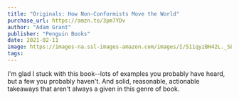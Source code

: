 ```yaml
---
title: "Originals: How Non-Conformists Move the World"
purchase_url: https://amzn.to/3pm7YDv
author: "Adam Grant"
publisher: "Penguin Books"
date: 2021-02-11
image: https://images-na.ssl-images-amazon.com/images/I/511qyzBH42L._SL75_.jpg
tags:
---
```


I'm glad I stuck with this book--lots of examples you probably have heard,
but a few you probably haven't. And solid, reasonable, actionable takeaways
that aren't always a given in this genre of book.

